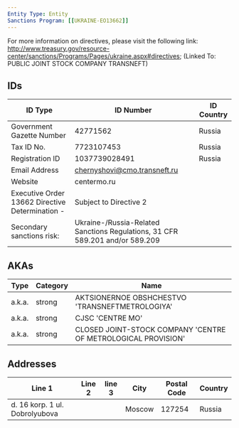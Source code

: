 ```yaml
---
Entity Type: Entity
Sanctions Program: [[UKRAINE-EO13662]]
---
```

For more information on directives, please visit the following link: http://www.treasury.gov/resource-center/sanctions/Programs/Pages/ukraine.aspx#directives; (Linked To: PUBLIC JOINT STOCK COMPANY TRANSNEFT)

## IDs
| ID Type | ID Number | ID Country |
|---------|-----------|------------|
| Government Gazette Number | 42771562 | Russia |
| Tax ID No. | 7723107453 | Russia |
| Registration ID | 1037739028491 | Russia |
| Email Address | chernyshovi@cmo.transneft.ru |  |
| Website | centermo.ru |  |
| Executive Order 13662 Directive Determination - | Subject to Directive 2 |  |
| Secondary sanctions risk: | Ukraine-/Russia-Related Sanctions Regulations, 31 CFR 589.201 and/or 589.209 |  |


## AKAs
| Type | Category | Name      | 
|------|----------|-----------|
| a.k.a. | strong | AKTSIONERNOE OBSHCHESTVO 'TRANSNEFTMETROLOGIYA' |
| a.k.a. | strong | CJSC 'CENTRE MO' |
| a.k.a. | strong | CLOSED JOINT-STOCK COMPANY 'CENTRE OF METROLOGICAL PROVISION' |


## Addresses
| Line 1 | Line 2 | line 3 | City | Postal Code| Country | 
|--------|--------|--------|------|------------|---------|
| d. 16 korp. 1 ul. Dobrolyubova |  |  | Moscow | 127254 | Russia |

